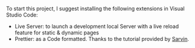 To start this project, I suggest installing the following extensions in Visual Studio Code:
  *  Live Server: to launch a development local Server with a live reload feature for static & dynamic pages
  *  Prettier: as a Code formatted.
Thanks to the tutorial provided by [Sarvin](https://www.youtube.com/watch?v=QPFRvclGTmw).
